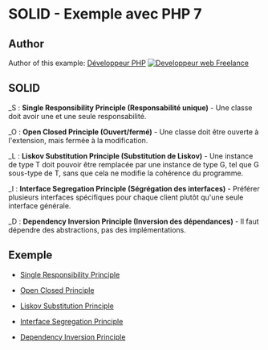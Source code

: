 # SOLID - Exemple avec PHP 7




## Author

Author of this example:
[Développeur PHP](https://www.devandweb.fr/freelance/developpeur-php)
[![Developpeur web Freelance](https://www.devandweb.fr/medias/app/website/developpeur-web.png)](https://www.devandweb.fr)






## SOLID

_S :
**Single Responsibility Principle (Responsabilité unique)** - Une classe doit avoir une et une seule responsabilité.

_O :
**Open Closed Principle (Ouvert/fermé)** - Une classe doit être ouverte à l'extension, mais fermée à la modification.

_L :
**Liskov Substitution Principle (Substitution de Liskov)** - Une instance de type T doit pouvoir être remplacée par une instance de type G, tel que G sous-type de T, sans que cela ne modifie la cohérence du programme.

_I :
**Interface Segregation Principle (Ségrégation des interfaces)** - Préférer plusieurs interfaces spécifiques pour chaque client plutôt qu'une seule interface générale.

_D :
**Dependency Inversion Principle (Inversion des dépendances)** - Il faut dépendre des abstractions, pas des implémentations.






## Exemple

* [Single Responsibility Principle](https://github.com/stephweb/solid-php/tree/master/src/1_single-responsibility-principle)

* [Open Closed Principle](https://github.com/stephweb/solid-php/tree/master/src/2_open-closed-principle)

* [Liskov Substitution Principle](https://github.com/stephweb/solid-php/tree/master/src/3_liskov-substitution-principle)

* [Interface Segregation Principle](https://github.com/stephweb/solid-php/tree/master/src/4_interface-segregation-principle)

* [Dependency Inversion Principle](https://github.com/stephweb/solid-php/tree/master/src/5_dependency-inversion-principle)
